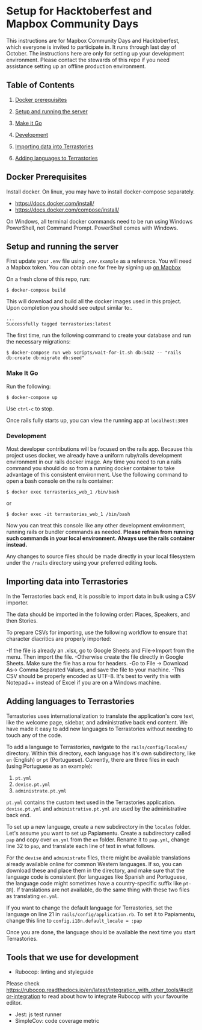 # Setup for Hacktoberfest and Mapbox Community Days

This instructions are for Mapbox Community Days and Hacktoberfest, which everyone is invited to participate in. It runs through last day of October. The instructions here are only for setting up your development environment. Please contact the stewards of this repo if you need assistance setting up an offline production environment.

## Table of Contents

1. [Docker prerequisites](#docker-prerequisites)

2. [Setup and running the server](#Setup-and-running-the-server)

3. [Make it Go](#Make-It-Go)

4. [Development](#development)

5. [Importing data into Terrastories](#importing-data-into-terrastories)

6. [Adding languages to Terrastories](#adding-languages-to-terrastories)

## Docker Prerequisites

Install docker. On linux, you may have to install docker-compose separately.

- https://docs.docker.com/install/
- https://docs.docker.com/compose/install/

On Windows, all terminal docker commands need to be run using Windows PowerShell, not Command Prompt.
PowerShell comes with Windows.

## Setup and running the server

First update your `.env` file using `.env.example` as a reference. You will need a Mapbox token. You can obtain one for free by signing up [on Mapbox](https://mapbox.com/signup)

On a fresh clone of this repo, run:

```
$ docker-compose build
```

This will download and build all the docker images used in this project. Upon completion you should see output similar to:.

```
...
Successfully tagged terrastories:latest
```

The first time, run the following command to create your database and run the necessary migrations:

```
$ docker-compose run web scripts/wait-for-it.sh db:5432 -- "rails db:create db:migrate db:seed"
```

### Make It Go

Run the following:

```
$ docker-compose up
```

Use `ctrl-c` to stop.

Once rails fully starts up, you can view the running app at `localhost:3000`

### Development

Most developer contributions will be focused on the rails app. Because this project uses
docker, we already have a uniform ruby/rails development environment in our rails docker
image. Any time you need to run a rails command you should do so from a running docker
container to take advantage of this consistent environment. Use the following command to
open a bash console on the rails container:

```
$ docker exec terrastories_web_1 /bin/bash
```

or

```
$ docker exec -it terrastories_web_1 /bin/bash
```

Now you can treat this console like any other development environment, running rails or
bundler commands as needed. **Please refrain from running such commands in your local
environment. Always use the rails container instead.**

Any changes to source files should be made directly in your local filesystem under the
`/rails` directory using your preferred editing tools.

## Importing data into Terrastories

In the Terrastories back end, it is possible to import data in bulk using a CSV importer.

The data should be imported in the following order: Places, Speakers, and then Stories.

To prepare CSVs for importing, use the following workflow to ensure that character diacritics are properly imported:

-If the file is already an .xlsx, go to Google Sheets and File->Import from the menu. Then import the file.
-Otherwise create the file directly in Google Sheets. Make sure the file has a row for headers.
-Go to File -> Download As-> Comma Separated Values, and save the file to your machine.
-This CSV should be properly encoded as UTF-8. It's best to verify this with Notepad++ instead of Excel if you are on a Windows machine.

## Adding languages to Terrastories

Terrastories uses internationalization to translate the application's core text, like the welcome page, sidebar, and administrative back end content. We have made it easy to add new languages to Terrastories without needing to touch any of the code.

To add a language to Terrastories, navigate to the `rails/config/locales/` directory. Within this directory, each language has it's own subdirectory, like `en` (English) or `pt` (Portuguese). Currently, there are three files in each (using Portuguese as an example):

1.  `pt.yml`
2.  `devise.pt.yml`
3.  `administrate.pt.yml`

`pt.yml` contains the custom text used in the Terrastories application. `devise.pt.yml` and `administrative.pt.yml` are used by the administrative back end.

To set up a new language, create a new subdirectory in the `locales` folder. Let's assume you want to set up Papiamentu. Create a subdirectory called `pap` and copy over `en.yml` from the `en` folder. Rename it to `pap.yml`, change line 32 to `pap`, and translate each line of text in what follows.

For the `devise` and `administrate` files, there might be available translations already available online for common Western languages. If so, you can download these and place them in the directory, and make sure that the language code is consistent (for languages like Spanish and Portuguese, the language code might sometimes have a country-specific suffix like `pt-BR`). If translations are not available, do the same thing with these two files as translating `en.yml`.

If you want to change the default language for Terrastories, set the language on line 21 in `rails/config/application.rb`. To set it to Papiamentu, change this line to `config.i18n.default_locale = :pap`

Once you are done, the language should be available the next time you start Terrastories.

## Tools that we use for development

* Rubocop: linting and styleguide

Please check https://rubocop.readthedocs.io/en/latest/integration_with_other_tools/#editor-integration to read about how to integrate Rubocop with your favourite editor. 

* Jest: js test runner
* SimpleCov: code coverage metric
